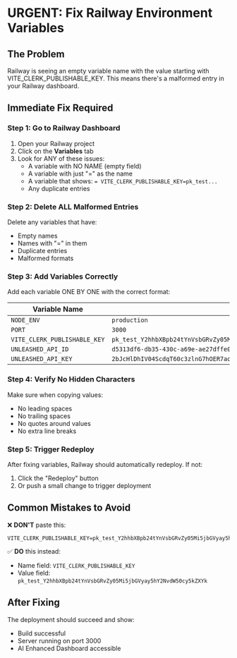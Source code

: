 # URGENT: Fix Railway Environment Variables

## The Problem
Railway is seeing an empty variable name with the value starting with VITE_CLERK_PUBLISHABLE_KEY. This means there's a malformed entry in your Railway dashboard.

## Immediate Fix Required

### Step 1: Go to Railway Dashboard
1. Open your Railway project
2. Click on the **Variables** tab
3. Look for ANY of these issues:
   - A variable with NO NAME (empty field) 
   - A variable with just "=" as the name
   - A variable that shows: `= VITE_CLERK_PUBLISHABLE_KEY=pk_test...`
   - Any duplicate entries

### Step 2: Delete ALL Malformed Entries
Delete any variables that have:
- Empty names
- Names with "=" in them
- Duplicate entries
- Malformed formats

### Step 3: Add Variables Correctly
Add each variable ONE BY ONE with the correct format:

| Variable Name | Variable Value |
|--------------|----------------|
| `NODE_ENV` | `production` |
| `PORT` | `3000` |
| `VITE_CLERK_PUBLISHABLE_KEY` | `pk_test_Y2hhbXBpb24tYnVsbGRvZy05Mi5jbGVyay5hY2NvdW50cy5kZXYk` |
| `UNLEASHED_API_ID` | `d5313df6-db35-430c-a69e-ae27dffe0c5a` |
| `UNLEASHED_API_KEY` | `2bJcHlDhIV04ScdqT60c3zlnG7hOER7aoPSh2IF2hWQluOi7ZaGkeu4SGeseYexAqOGfcRmyl9c6QYueJHyQ==` |

### Step 4: Verify No Hidden Characters
Make sure when copying values:
- No leading spaces
- No trailing spaces
- No quotes around values
- No extra line breaks

### Step 5: Trigger Redeploy
After fixing variables, Railway should automatically redeploy. If not:
1. Click the "Redeploy" button
2. Or push a small change to trigger deployment

## Common Mistakes to Avoid

❌ **DON'T** paste this:
```
VITE_CLERK_PUBLISHABLE_KEY=pk_test_Y2hhbXBpb24tYnVsbGRvZy05Mi5jbGVyay5hY2NvdW50cy5kZXYk
```

✅ **DO** this instead:
- Name field: `VITE_CLERK_PUBLISHABLE_KEY`
- Value field: `pk_test_Y2hhbXBpb24tYnVsbGRvZy05Mi5jbGVyay5hY2NvdW50cy5kZXYk`

## After Fixing
The deployment should succeed and show:
- Build successful
- Server running on port 3000
- AI Enhanced Dashboard accessible